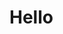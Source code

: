 <!DOCTYPE html>
<html>
<head>
	<title>Welcome</title>
</head>
<body>
	<h1>Hello </h1>
</body>
</html>

